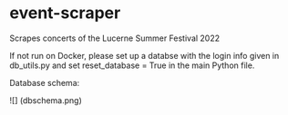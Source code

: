 # event-scraper
Scrapes concerts of the Lucerne Summer Festival 2022

If not run on Docker, please set up a databse with the login info given in db_utils.py and set reset_database = True in the main Python file.

Database schema:

![] (dbschema.png)
